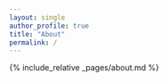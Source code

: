 ```yaml
---
layout: single
author_profile: true
title: "About"
permalink: /
---
```


{% include_relative _pages/about.md %}

